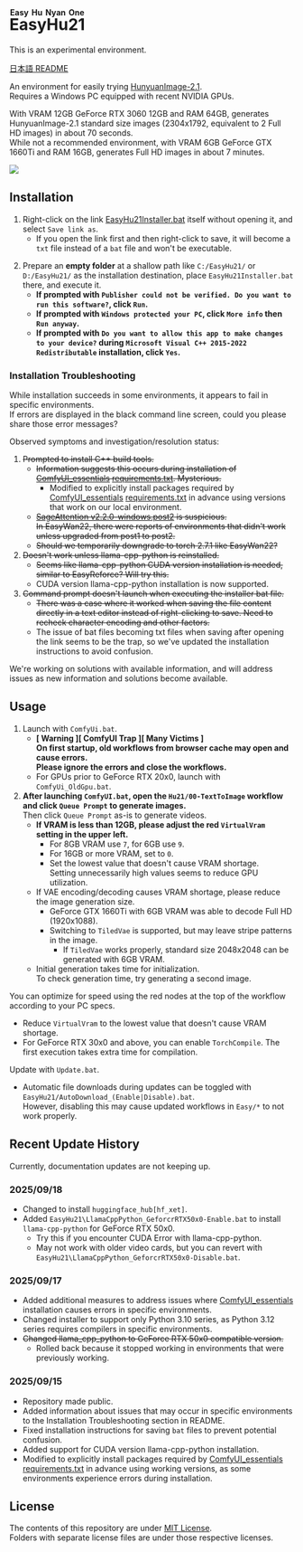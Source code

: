 ﻿<!-- Ruby for English is Easy Hu Nyan One -->
# <ruby>EasyHu21<rt>Easy Hu Nyan One</rt></ruby>

This is an experimental environment.

[日本語 README](README.md)

An environment for easily trying [HunyuanImage-2.1](https://github.com/Tencent-Hunyuan/HunyuanImage-2.1).  
Requires a Windows PC equipped with recent NVIDIA GPUs.

With VRAM 12GB GeForce RTX 3060 12GB and RAM 64GB, generates HunyuanImage-2.1 standard size images (2304x1792, equivalent to 2 Full HD images) in about 70 seconds.  
While not a recommended environment, with VRAM 6GB GeForce GTX 1660Ti and RAM 16GB, generates Full HD images in about 7 minutes.

![](https://raw.githubusercontent.com/wiki/Zuntan03/EasyHu21/log/2509/GeforceGtx1660Ti.webp)

## Installation

1. Right-click on the link [EasyHu21Installer.bat](https://github.com/Zuntan03/EasyHu21/raw/main/EasyHu21/EasyHu21Installer.bat?ver=0) itself without opening it, and select `Save link as`.
	- If you open the link first and then right-click to save, it will become a `txt` file instead of a `bat` file and won't be executable.
<!--
	- By default, this uses [Python 3.12 as recommended by the official ComfyUI](https://github.com/comfyanonymous/ComfyUI#manual-install-windows-linux).  
	If you install with [EasyHu21Installer-Python3_10.bat](https://github.com/Zuntan03/EasyHu21/raw/main/EasyHu21/EasyHu21Installer-Python3_10.bat?ver=0), you can use Python 3.10 series.
		- Some environments may only work with Python 3.10.  
		If installation or startup fails, try installing with Python 3.10 series.
-->
2. Prepare an **empty folder** at a shallow path like `C:/EasyHu21/` or `D:/EasyHu21/` as the installation destination, place `EasyHu21Installer.bat` there, and execute it.
	- **If prompted with `Publisher could not be verified. Do you want to run this software?`, click `Run`.**
	- **If prompted with `Windows protected your PC`, click `More info` then `Run anyway`.**
	- **If prompted with `Do you want to allow this app to make changes to your device?` during `Microsoft Visual C++ 2015-2022 Redistributable` installation, click `Yes`.**
	<!-- - **A [Civitai](https://civitai.com/) API key is required to download necessary files, so please enter it following the on-screen instructions and [online tutorials](https://www.google.com/search?q=civitai+api+key).** -->

### Installation Troubleshooting

While installation succeeds in some environments, it appears to fail in specific environments.  
If errors are displayed in the black command line screen, could you please share those error messages?

Observed symptoms and investigation/resolution status:

1. ~~Prompted to install C++ build tools.~~
	- ~~Information suggests this occurs during installation of [ComfyUI_essentials](https://github.com/cubiq/ComfyUI_essentials) [requirements.txt](https://github.com/cubiq/ComfyUI_essentials/blob/main/requirements.txt). Mysterious.~~
		- Modified to explicitly install packages required by [ComfyUI_essentials](https://github.com/cubiq/ComfyUI_essentials) [requirements.txt](https://github.com/cubiq/ComfyUI_essentials/blob/main/requirements.txt) in advance using versions that work on our local environment.
	- ~~[SageAttention v2.2.0-windows.post2](https://github.com/woct0rdho/SageAttention/releases/tag/v2.2.0-windows.post2) is suspicious.~~  
	~~In EasyWan22, there were reports of environments that didn't work unless upgraded from post1 to post2.~~  
	- ~~Should we temporarily downgrade to torch 2.7.1 like EasyWan22?~~
2. ~~Doesn't work unless llama-cpp-python is reinstalled.~~
	- ~~Seems like llama-cpp-python CUDA version installation is needed, similar to EasyReforce? Will try this.~~
	- CUDA version llama-cpp-python installation is now supported.
3. ~~Command prompt doesn't launch when executing the installer bat file.~~
	- ~~There was a case where it worked when saving the file content directly in a text editor instead of right-clicking to save. Need to recheck character encoding and other factors.~~
	- The issue of bat files becoming txt files when saving after opening the link seems to be the trap, so we've updated the installation instructions to avoid confusion.

We're working on solutions with available information, and will address issues as new information and solutions become available.

## Usage

1. Launch with `ComfyUi.bat`.
	- **[ Warning ][ ComfyUI Trap ][ Many Victims ]  
	On first startup, old workflows from browser cache may open and cause errors.  
	Please ignore the errors and close the workflows.**
	- For GPUs prior to GeForce RTX 20x0, launch with `ComfyUi_OldGpu.bat`.
2. **After launching `ComfyUI.bat`, open the `Hu21/00-TextToImage` workflow and click `Queue Prompt` to generate images.**  
Then click `Queue Prompt` as-is to generate videos.
	- **If VRAM is less than 12GB, please adjust the red `VirtualVram` setting in the upper left.**
		- For 8GB VRAM use `7`, for 6GB use `9`.
		- For 16GB or more VRAM, set to `0`.
		- Set the lowest value that doesn't cause VRAM shortage.  
		Setting unnecessarily high values seems to reduce GPU utilization.
	- If VAE encoding/decoding causes VRAM shortage, please reduce the image generation size.  
		- GeForce GTX 1660Ti with 6GB VRAM was able to decode Full HD (1920x1088).
		- Switching to `TiledVae` is supported, but may leave stripe patterns in the image.
			- If `TiledVae` works properly, standard size 2048x2048 can be generated with 6GB VRAM.
	- Initial generation takes time for initialization.  
	To check generation time, try generating a second image.

You can optimize for speed using the red nodes at the top of the workflow according to your PC specs.
- Reduce `VirtualVram` to the lowest value that doesn't cause VRAM shortage.
- For GeForce RTX 30x0 and above, you can enable `TorchCompile`. The first execution takes extra time for compilation.

Update with `Update.bat`.
- Automatic file downloads during updates can be toggled with `EasyHu21/AutoDownload_(Enable|Disable).bat`.  
	However, disabling this may cause updated workflows in `Easy/*` to not work properly.

## Recent Update History

<!-- [Update History](https://github.com/Zuntan03/EasyHu21/wiki/ChangeLog) -->

<!--
README.md を英訳して README_en.md を更新します。更新履歴をよく更新します。EasyHu21/wiki/ へのリンクは変更禁止。「ドキュメント」内は変更禁止。
-->

Currently, documentation updates are not keeping up.

### 2025/09/18

- Changed to install `huggingface_hub[hf_xet]`.
- Added `EasyHu21\LlamaCppPython_GeforcrRTX50x0-Enable.bat` to install `llama-cpp-python` for GeForce RTX 50x0.
	- Try this if you encounter CUDA Error with llama-cpp-python.
	- May not work with older video cards, but you can revert with `EasyHu21\LlamaCppPython_GeforcrRTX50x0-Disable.bat`.

### 2025/09/17

- Added additional measures to address issues where [ComfyUI_essentials](https://github.com/cubiq/ComfyUI_essentials) installation causes errors in specific environments.
- Changed installer to support only Python 3.10 series, as Python 3.12 series requires compilers in specific environments.
- ~~Changed llama_cpp_python to GeForce RTX 50x0 compatible version.~~
	- Rolled back because it stopped working in environments that were previously working.

### 2025/09/15

- Repository made public.
- Added information about issues that may occur in specific environments to the Installation Troubleshooting section in README.
- Fixed installation instructions for saving `bat` files to prevent potential confusion.
- Added support for CUDA version llama-cpp-python installation.
- Modified to explicitly install packages required by [ComfyUI_essentials](https://github.com/cubiq/ComfyUI_essentials) [requirements.txt](https://github.com/cubiq/ComfyUI_essentials/blob/main/requirements.txt) in advance using working versions, as some environments experience errors during installation.

## License

The contents of this repository are under [MIT License](./LICENSE.txt).  
Folders with separate license files are under those respective licenses.